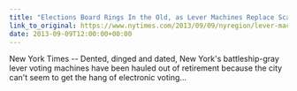 ```yaml
---
title: "Elections Board Rings In the Old, as Lever Machines Replace Scanners"
link_to_original: https://www.nytimes.com/2013/09/09/nyregion/lever-machines-briefly-replace-paper-ballots-and-optical-scanners.html?pagewanted=all)  
date: 2013-09-09T12:00:00+00:00
---
```

  
New York Times -- Dented, dinged and dated, New York's battleship-gray lever voting machines have been hauled out of retirement because the city can't seem to get the hang of electronic voting...  


